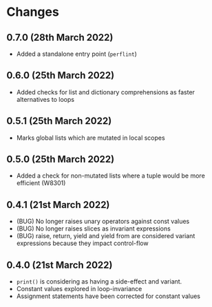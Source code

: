 # Changes

## 0.7.0 (28th March 2022)

* Added a standalone entry point (`perflint`)

## 0.6.0 (25th March 2022)

* Added checks for list and dictionary comprehensions as faster alternatives to loops

## 0.5.1 (25th March 2022)

* Marks global lists which are mutated in local scopes

## 0.5.0 (25th March 2022)

* Added a check for non-mutated lists where a tuple would be more efficient (W8301)

## 0.4.1 (21st March 2022)

* (BUG) No longer raises unary operators against const values
* (BUG) No longer raises slices as invariant expressions
* (BUG) raise, return, yield and yield from are considered variant expressions because they impact control-flow

## 0.4.0 (21st March 2022)

* `print()` is considering as having a side-effect and variant.
* Constant values explored in loop-invariance
* Assignment statements have been corrected for constant values
